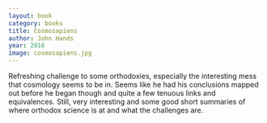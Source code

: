 ```yaml
---
layout: book
category: books
title: Cosmosapiens
author: John Hands
year: 2016
image: cosmosapiens.jpg
---
```

Refreshing challenge to some orthodoxies, especially the interesting mess that cosmology seems to be in. Seems like he had his conclusions mapped out before he began though and quite a few tenuous links and equivalences. Still, very interesting and some good short summaries of where orthodox science is at and what the challenges are.
